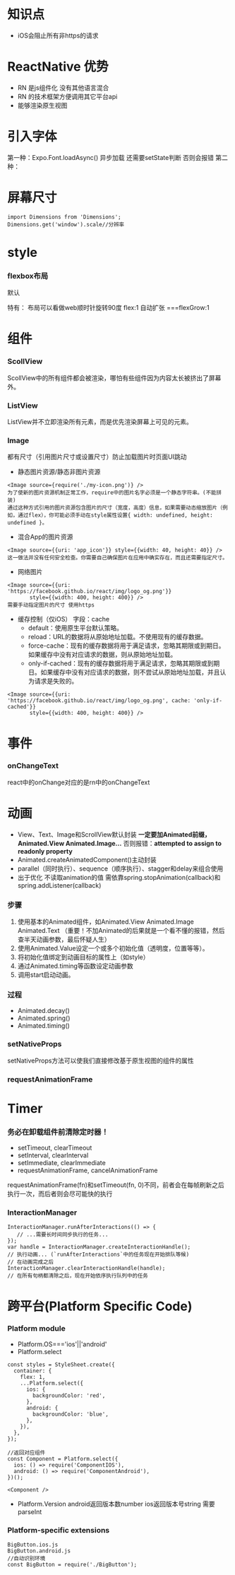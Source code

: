 

# 知识点
* iOS会阻止所有非https的请求

# ReactNative 优势
* RN 是js组件化 没有其他语言混合
* RN 的技术框架方便调用其它平台api
* 能够渲染原生视图

# 引入字体
第一种：Expo.Font.loadAsync() 异步加载 还需要setState判断 否则会报错
第二种：
# 屏幕尺寸
```
import Dimensions from 'Dimensions';
Dimensions.get('window').scale//分辨率
```
# style
### flexbox布局
默认

特有：
布局可以看做web顺时针旋转90度
flex:1 自动扩张 ===flexGrow:1

# 组件
### ScollView
ScollView中的所有组件都会被渲染，哪怕有些组件因为内容太长被挤出了屏幕外。
### ListView
ListView并不立即渲染所有元素，而是优先渲染屏幕上可见的元素。
### Image
都有尺寸（引用图片尺寸或设置尺寸）防止加载图片时页面UI跳动


* 静态图片资源/静态非图片资源

```
<Image source={require('./my-icon.png')} />
为了使新的图片资源机制正常工作，require中的图片名字必须是一个静态字符串。(不能拼装)
通过这种方式引用的图片资源包含图片的尺寸（宽度，高度）信息，如果需要动态缩放图片（例如，通过flex），你可能必须手动在style属性设置{ width: undefined, height: undefined }。
```
* 混合App的图片资源
```
<Image source={{uri: 'app_icon'}} style={{width: 40, height: 40}} />
这一做法并没有任何安全检查。你需要自己确保图片在应用中确实存在，而且还需要指定尺寸。
```
* 网络图片
```
<Image source={{uri: 'https://facebook.github.io/react/img/logo_og.png'}}
       style={{width: 400, height: 400}} />
需要手动指定图片的尺寸 使用https
```
* 缓存控制（仅iOS）
字段：cache
  * default：使用原生平台默认策略。
  * reload：URL的数据将从原始地址加载。不使用现有的缓存数据。
  * force-cache：现有的缓存数据将用于满足请求，忽略其期限或到期日。如果缓存中没有对应请求的数据，则从原始地址加载。
  * only-if-cached：现有的缓存数据将用于满足请求，忽略其期限或到期日。如果缓存中没有对应请求的数据，则不尝试从原始地址加载，并且认为请求是失败的。
```
<Image source={{uri: 'https://facebook.github.io/react/img/logo_og.png', cache: 'only-if-cached'}}
       style={{width: 400, height: 400}} />
```
# 事件
### onChangeText
react中的onChange对应的是rn中的onChangeText

# 动画
* View、Text、Image和ScrollView默认封装 **一定要加Animated前缀，Animated.View Animated.Image...**
否则报错：**attempted to assign to readonly property**
* Animated.createAnimatedComponent()主动封装
* parallel（同时执行）、sequence（顺序执行）、stagger和delay来组合使用
* 出于优化 不读取animation的值 需依靠spring.stopAnimation(callback)和spring.addListener(callback)

### 步骤
1. 使用基本的Animated组件，如Animated.View Animated.Image Animated.Text （重要！不加Animated的后果就是一个看不懂的报错，然后查半天动画参数，最后怀疑人生）
2. 使用Animated.Value设定一个或多个初始化值（透明度，位置等等）。
3. 将初始化值绑定到动画目标的属性上（如style）
4. 通过Animated.timing等函数设定动画参数
5. 调用start启动动画。

### 过程
* Animated.decay() 
* Animated.spring()
* Animated.timing()
### setNativeProps
setNativeProps方法可以使我们直接修改基于原生视图的组件的属性
### requestAnimationFrame

# Timer
### 务必在卸载组件前清除定时器！
* setTimeout, clearTimeout
* setInterval, clearInterval
* setImmediate, clearImmediate
* requestAnimationFrame, cancelAnimationFrame

requestAnimationFrame(fn)和setTimeout(fn, 0)不同，前者会在每帧刷新之后执行一次，而后者则会尽可能快的执行
### InteractionManager
```
InteractionManager.runAfterInteractions(() => {
   // ...需要长时间同步执行的任务...
});
var handle = InteractionManager.createInteractionHandle();
// 执行动画... (`runAfterInteractions`中的任务现在开始排队等候)
// 在动画完成之后
InteractionManager.clearInteractionHandle(handle);
// 在所有句柄都清除之后，现在开始依序执行队列中的任务
```
# 跨平台(Platform Specific Code)
### Platform module
* Platform.OS==='ios'||'android'
* Platform.select 
```
const styles = StyleSheet.create({
  container: {
    flex: 1,
    ...Platform.select({
      ios: {
        backgroundColor: 'red',
      },
      android: {
        backgroundColor: 'blue',
      },
    }),
  },
});

//返回对应组件
const Component = Platform.select({
  ios: () => require('ComponentIOS'),
  android: () => require('ComponentAndroid'),
})();

<Component />
```
* Platform.Version android返回版本数number ios返回版本号string 需要parseInt
### Platform-specific extensions
```
BigButton.ios.js
BigButton.android.js
//自动识别环境
const BigButton = require('./BigButton');
```










